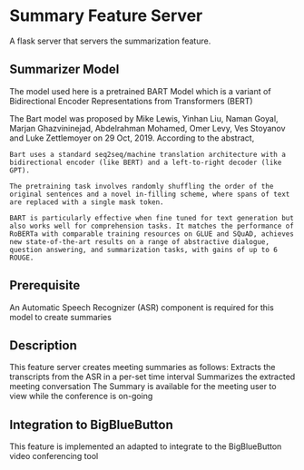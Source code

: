 # Summary Feature Server
A flask server that servers the summarization feature. 

## Summarizer Model
The model used here is a pretrained BART Model which is a variant of Bidirectional Encoder Representations from Transformers (BERT) 

The Bart model was proposed by Mike Lewis, Yinhan Liu, Naman Goyal, Marjan Ghazvininejad, Abdelrahman Mohamed, Omer Levy, Ves Stoyanov and Luke Zettlemoyer on 29 Oct, 2019. According to the abstract,

    Bart uses a standard seq2seq/machine translation architecture with a bidirectional encoder (like BERT) and a left-to-right decoder (like GPT).

    The pretraining task involves randomly shuffling the order of the original sentences and a novel in-filling scheme, where spans of text are replaced with a single mask token.

    BART is particularly effective when fine tuned for text generation but also works well for comprehension tasks. It matches the performance of RoBERTa with comparable training resources on GLUE and SQuAD, achieves new state-of-the-art results on a range of abstractive dialogue, question answering, and summarization tasks, with gains of up to 6 ROUGE.


## Prerequisite
An Automatic Speech Recognizer (ASR) component is required for this model to create summaries

## Description
This feature server creates meeting summaries as follows:
    Extracts the transcripts from the ASR in a per-set time interval
    Summarizes the extracted meeting conversation
    The Summary is available for the meeting user to view while the conference is on-going

## Integration to BigBlueButton
This feature is implemented an adapted to integrate to the BigBlueButton video conferencing tool 


